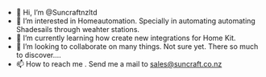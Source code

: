 - 👋 Hi, I’m @Suncraftnzltd
- 👀 I’m interested in Homeautomation. Specially in automating automating Shadesails through weahter stations.
- 🌱 I’m currently learning how create new integrations for Home Kit. 
- 💞️ I’m looking to collaborate on many things. Not sure yet. There so much to discover....
- 📫 How to reach me .  Send me a mail to sales@suncraft.co.nz

<!---
Suncraftnzltd/Suncraftnzltd is a ✨ special ✨ repository because its `README.md` (this file) appears on your GitHub profile.
You can click the Preview link to take a look at your changes.
--->
